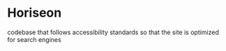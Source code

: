 # Horiseon
codebase that follows accessibility standards so that the site is optimized for search engines
